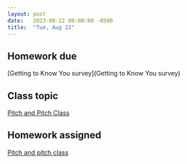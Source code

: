 ```yaml
---
layout: post
date:   2023-08-22 00:00:00 -0500
title:  "Tue, Aug 22"
---
```


## Homework due

[Getting to Know You survey](Getting to Know You survey)

## Class topic

[Pitch and Pitch Class](https://viva.pressbooks.pub/openmusictheory/chapter/pitch-and-pitch-class/#assignments)

## Homework assigned

[Pitch and pitch class](https://viva.pressbooks.pub/openmusictheory/chapter/pitch-and-pitch-class/#assignments)

